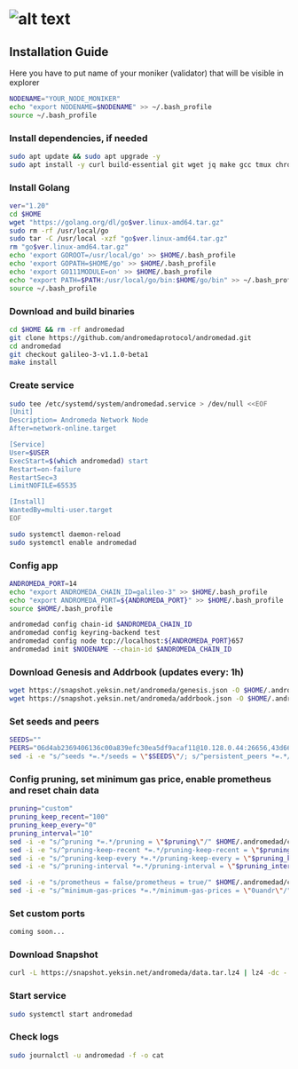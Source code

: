 # ![alt text](https://raw.githubusercontent.com/ksalab/nodes/main/logo/andromeda.png "ANDROMEDA")

## Installation Guide

Here you have to put name of your moniker (validator) that will be visible in explorer

```bash
NODENAME="YOUR_NODE_MONIKER"
echo "export NODENAME=$NODENAME" >> ~/.bash_profile
source ~/.bash_profile
```

### Install dependencies, if needed

```bash
sudo apt update && sudo apt upgrade -y
sudo apt install -y curl build-essential git wget jq make gcc tmux chrony lz4 unzip
```

### Install Golang

```bash
ver="1.20"
cd $HOME
wget "https://golang.org/dl/go$ver.linux-amd64.tar.gz"
sudo rm -rf /usr/local/go
sudo tar -C /usr/local -xzf "go$ver.linux-amd64.tar.gz"
rm "go$ver.linux-amd64.tar.gz"
echo 'export GOROOT=/usr/local/go' >> $HOME/.bash_profile
echo 'export GOPATH=$HOME/go' >> $HOME/.bash_profile
echo 'export GO111MODULE=on' >> $HOME/.bash_profile
echo "export PATH=$PATH:/usr/local/go/bin:$HOME/go/bin" >> ~/.bash_profile
source ~/.bash_profile
```

### Download and build binaries

```bash
cd $HOME && rm -rf andromedad
git clone https://github.com/andromedaprotocol/andromedad.git
cd andromedad
git checkout galileo-3-v1.1.0-beta1 
make install
```

### Create service

```bash
sudo tee /etc/systemd/system/andromedad.service > /dev/null <<EOF
[Unit]
Description= Andromeda Network Node
After=network-online.target

[Service]
User=$USER
ExecStart=$(which andromedad) start
Restart=on-failure
RestartSec=3
LimitNOFILE=65535

[Install]
WantedBy=multi-user.target
EOF

sudo systemctl daemon-reload
sudo systemctl enable andromedad
```

### Config app

```bash
ANDROMEDA_PORT=14
echo "export ANDROMEDA_CHAIN_ID=galileo-3" >> $HOME/.bash_profile
echo "export ANDROMEDA_PORT=${ANDROMEDA_PORT}" >> $HOME/.bash_profile
source $HOME/.bash_profile

andromedad config chain-id $ANDROMEDA_CHAIN_ID
andromedad config keyring-backend test
andromedad config node tcp://localhost:${ANDROMEDA_PORT}657
andromedad init $NODENAME --chain-id $ANDROMEDA_CHAIN_ID
```

### Download Genesis and Addrbook (updates every: 1h)

```bash
wget https://snapshot.yeksin.net/andromeda/genesis.json -O $HOME/.andromedad/config/genesis.json
wget https://snapshot.yeksin.net/andromeda/addrbook.json -O $HOME/.andromedad/config/addrbook.json
```

### Set seeds and peers

```bash
SEEDS=""
PEERS="06d4ab2369406136c00a839efc30ea5df9acaf11@10.128.0.44:26656,43d667323445c8f4d450d5d5352f499fa04839a8@192.168.0.237:26656,29a9c5bfb54343d25c89d7119fade8b18201c503@192.168.101.79:26656,6006190d5a3a9686bbcce26abc79c7f3f868f43a@37.252.184.230:26656"
sed -i -e "s/^seeds *=.*/seeds = \"$SEEDS\"/; s/^persistent_peers *=.*/persistent_peers = \"$PEERS\"/" $HOME/.andromedad/config/config.toml
```

### Config pruning, set minimum gas price, enable prometheus and reset chain data

```bash
pruning="custom"
pruning_keep_recent="100"
pruning_keep_every="0"
pruning_interval="10"
sed -i -e "s/^pruning *=.*/pruning = \"$pruning\"/" $HOME/.andromedad/config/app.toml
sed -i -e "s/^pruning-keep-recent *=.*/pruning-keep-recent = \"$pruning_keep_recent\"/" $HOME/.andromedad/config/app.toml
sed -i -e "s/^pruning-keep-every *=.*/pruning-keep-every = \"$pruning_keep_every\"/" $HOME/.andromedad/config/app.toml
sed -i -e "s/^pruning-interval *=.*/pruning-interval = \"$pruning_interval\"/" $HOME/.andromedad/config/app.toml

sed -i -e "s/prometheus = false/prometheus = true/" $HOME/.andromedad/config/config.toml
sed -i -e "s/^minimum-gas-prices *=.*/minimum-gas-prices = \"0uandr\"/" $HOME/.andromedad/config/app.toml
```

### Set custom ports

```bash
coming soon...
```

### Download Snapshot

```bash
curl -L https://snapshot.yeksin.net/andromeda/data.tar.lz4 | lz4 -dc - | tar -xf - -C $HOME/.andromedad
```

### Start service

```bash
sudo systemctl start andromedad
```

### Check logs

```bash
sudo journalctl -u andromedad -f -o cat
```
